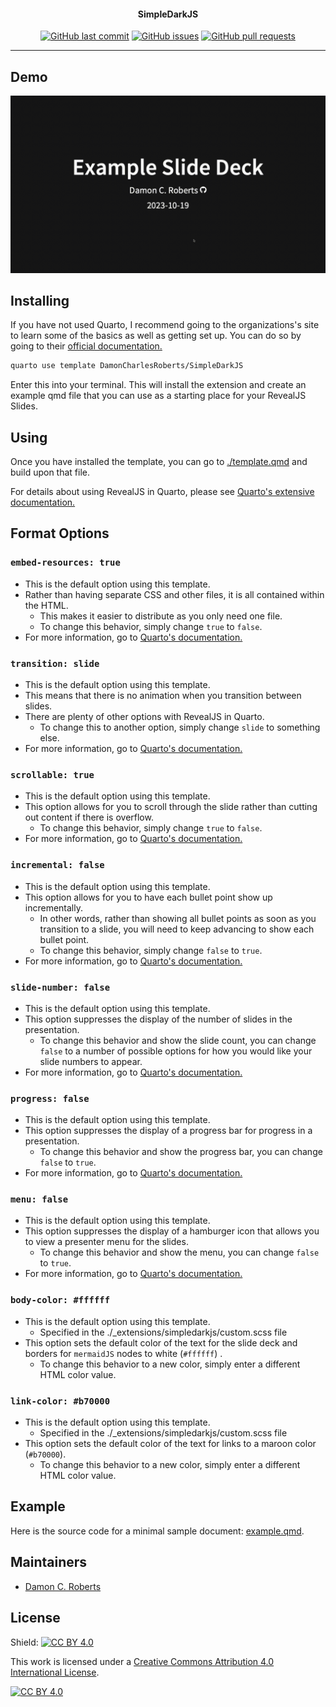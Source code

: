 <h4 align="center">SimpleDarkJS</h4>
<p align="center">
    <a href="https://github.com/DamonCharlesRoberts/SimpleDarkJS/commits/main">
    <img src="https://img.shields.io/github/last-commit/DamonCharlesRoberts/SimpleDarkJS.svg?style=flat-square&logo=github&logoColor=white"
         alt="GitHub last commit"></a>
    <a href="https://github.com/DamonCharlesRoberts/SimpleDarkJS/issues">
    <img src="https://img.shields.io/github/issues-raw/DamonCharlesRoberts/SimpleDarkJS.svg?style=flat-square&logo=github&logoColor=white"
         alt="GitHub issues"></a>
    <a href="https://github.com/DamonCharlesRoberts/SimpleDarkJS/pulls">
    <img src="https://img.shields.io/github/issues-pr-raw/DamonCharlesRoberts/SimpleDarkJS.svg?style=flat-square&logo=github&logoColor=white"
         alt="GitHub pull requests"></a>
</p>

---

## Demo

![Demo](./assets/demo/demo.gif)

## Installing

If you have not used Quarto, I recommend going to the organizations's site to learn some of the basics as well as getting set up. You can do so by going to their [official documentation.](https://quarto.org/)

```bash
quarto use template DamonCharlesRoberts/SimpleDarkJS
```
Enter this into your terminal. This will install the extension and create an example qmd file that you can use as a starting place for your RevealJS Slides.

## Using

Once you have installed the template, you can go to [./template.qmd](./template.qmd) and build upon that file.

For details about using RevealJS in Quarto, please see [Quarto's extensive documentation.](https://quarto.org/docs/presentations/revealjs/)

## Format Options

### `embed-resources: true`

- This is the default option using this template.
- Rather than having separate CSS and other files, it is all contained within the HTML.
    - This makes it easier to distribute as you only need one file.
    - To change this behavior, simply change `true` to `false`.
- For more information, go to [Quarto's documentation.](https://quarto.org/docs/presentations/revealjs/presenting.html#publishing)

### `transition: slide`

- This is the default option using this template.
- This means that there is no animation when you transition between slides.
- There are plenty of other options with RevealJS in Quarto.
    - To change this to another option, simply change `slide` to something else.
- For more information, go to [Quarto's documentation.](https://quarto.org/docs/presentations/revealjs/advanced.html#slide-transitions)

### `scrollable: true`

- This is the default option using this template.
- This option allows for you to scroll through the slide rather than cutting out content if there is overflow.
    - To change this behavior, simply change `true` to `false`.
- For more information, go to [Quarto's documentation.](https://quarto.org/docs/presentations/revealjs/index.html#content-overflow)

### `incremental: false`

- This is the default option using this template.
- This option allows for you to have each bullet point show up incrementally.
    - In other words, rather than showing all bullet points as soon as you transition to a slide, you will need to keep advancing to show each bullet point.
    - To change this behavior, simply change `false` to `true`.
- For more information, go to [Quarto's documentation.](https://quarto.org/docs/presentations/index.html#incremental-lists)

### `slide-number: false`

- This is the default option using this template.
- This option suppresses the display of the number of slides in the presentation.
    - To change this behavior and show the slide count, you can change `false` to a number of possible options for how you would like your slide numbers to appear. 
- For more information, go to [Quarto's documentation.](https://quarto.org/docs/presentations/revealjs/presenting.html#slide-numbers)

### `progress: false`

- This is the default option using this template.
- This option suppresses the display of a progress bar for progress in a presentation.
    - To change this behavior and show the progress bar, you can change `false` to `true`.
- For more information, go to [Quarto's documentation.](https://quarto.org/docs/presentations/revealjs/presenting.html#slide-tone)

### `menu: false`

- This is the default option using this template.
- This option suppresses the display of a hamburger icon that allows you to view a presenter menu for the slides.
    - To change this behavior and show the menu, you can change `false` to `true`.
- For more information, go to [Quarto's documentation.](https://quarto.org/docs/presentations/revealjs/presenting.html#slide-tone)

### `body-color: #ffffff`

- This is the default option using this template.
    - Specified in the ./_extensions/simpledarkjs/custom.scss file
- This option sets the default color of the text for the slide deck and borders for `mermaidJS` nodes to white (`#ffffff`) .
    - To change this behavior to a new color, simply enter a different HTML color value.

### `link-color: #b70000`

- This is the default option using this template.
    - Specified in the ./_extensions/simpledarkjs/custom.scss file
- This option sets the default color of the text for links to a maroon color (`#b70000`).
    - To change this behavior to a new color, simply enter a different HTML color value.

## Example

Here is the source code for a minimal sample document: [example.qmd](example.qmd).

## Maintainers

- [Damon C. Roberts](https://github.com/DamonCharlesRoberts)

## License

Shield: [![CC BY 4.0][cc-by-shield]][cc-by]

This work is licensed under a
[Creative Commons Attribution 4.0 International License][cc-by].

[![CC BY 4.0][cc-by-image]][cc-by]

[cc-by]: http://creativecommons.org/licenses/by/4.0/
[cc-by-image]: https://i.creativecommons.org/l/by/4.0/88x31.png
[cc-by-shield]: https://img.shields.io/badge/License-CC%20BY%204.0-lightgrey.svg